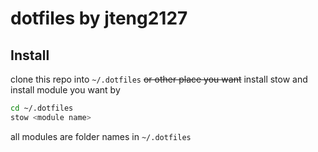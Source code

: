 # dotfiles by jteng2127

## Install

clone this repo into `~/.dotfiles` ~~or other place you want~~
install stow
and install module you want by

```bash
cd ~/.dotfiles
stow <module name>
```

all modules are folder names in `~/.dotfiles`
